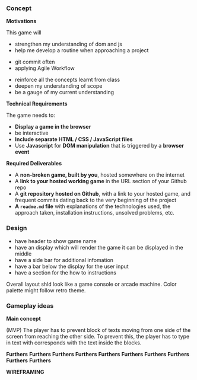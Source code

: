 ### Concept

**Motivations**

This game will
*	strengthen my understanding of dom and js
*	help me develop a routine when approaching a project
- git commit often
- applying Agile Workflow
*	reinforce all the concepts learnt from class
*	deepen my understanding of scope
*	be a gauge of my current understanding

**Technical Requirements**

The game needs to:
* **Display a game in the browser**
* be interactive
* **Include separate HTML / CSS / JavaScript files**
* Use **Javascript** for **DOM manipulation** that is triggered by a **browser event**

**Required Deliverables**

* A **non-broken game, built by you**, hosted somewhere on the internet
* A **link to your hosted working game** in the URL section of your Github repo
* A **git repository hosted on Github**, with a link to your hosted game, and frequent commits dating back to the very beginning of the project
* **A ``readme.md`` file** with explanations of the technologies used, the approach taken, installation instructions, unsolved problems, etc.

### Design
- have header to show game name
- have an display which will render the game it can be displayed in the middle
- have a side bar for additional infomation
- have a bar below the display for the user input
- have a section for the how to instructions

Overall layout shld look like a game console or arcade machine. Color palette might follow retro theme.

### Gameplay ideas

**Main concept**

(MVP)
The player has to prevent block of texts moving from one side of the screen from reaching the other side. To prevent this, the player has to type in text with corresponds with the text inside the blocks.

**Furthers**
**Furthers**
**Furthers**
**Furthers**
**Furthers**
**Furthers**
**Furthers**
**Furthers**
**Furthers**
**Furthers**

**WIREFRAMING**